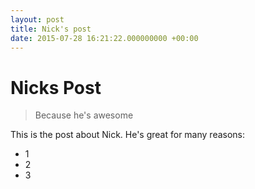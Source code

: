 ```yaml
---
layout: post
title: Nick's post
date: 2015-07-28 16:21:22.000000000 +00:00
---
```

# Nicks Post

> Because he's awesome

This is the post about Nick. He's great for many reasons:

- 1
- 2
- 3
